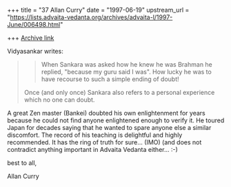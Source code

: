 +++
title = "37 Allan Curry"
date = "1997-06-19"
upstream_url = "https://lists.advaita-vedanta.org/archives/advaita-l/1997-June/006498.html"

+++
[Archive link](https://lists.advaita-vedanta.org/archives/advaita-l/1997-June/006498.html)

Vidyasankar writes:

>> When Sankara was asked how he knew he was Brahman he replied,
>> "because my guru said I was". How lucky he was to have recourse to such
>> a simple ending of doubt!
>>
>
>Once (and only once) Sankara also refers to a personal experience which no
>one can doubt.

A great Zen master (Bankei) doubted his own enlightenment for years because
he could not find anyone enlightened enough to verify it. He toured Japan
for decades saying that he wanted to spare anyone else a similar discomfort.
The record of his teaching is delightful and highly recommended. It has
the ring of truth for sure... (IMO)    (and does not contradict anything
important in Advaita Vedanta either... :-)

best to all,

Allan Curry

